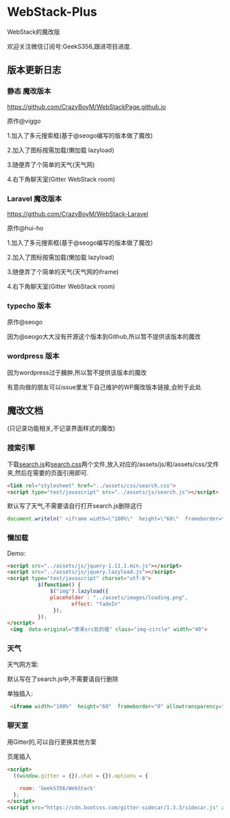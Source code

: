# WebStack-Plus
WebStack的魔改版

欢迎关注微信订阅号:GeekS356,跟进项目进度.

## 版本更新日志

### 静态 魔改版本
https://github.com/CrazyBoyM/WebStackPage.github.io

原作@viggo

1.加入了多元搜索框(基于@seogo编写的版本做了魔改)

2.加入了图标按需加载(懒加载 lazyload)

3.随便弄了个简单的天气(天气网)

4.右下角聊天室(Gitter WebStack room)

### Laravel 魔改版本
https://github.com/CrazyBoyM/WebStack-Laravel

原作@hui-ho

1.加入了多元搜索框(基于@seogo编写的版本做了魔改)

2.加入了图标按需加载(懒加载 lazyload)

3.随便弄了个简单的天气(天气网的iframe)

4.右下角聊天室(Gitter WebStack room)

### typecho 版本
原作@seogo

因为@seogo大大没有开源这个版本到Github,所以暂不提供该版本的魔改

### wordpress 版本
因为wordpress过于臃肿,所以暂不提供该版本的魔改

有意向做的朋友可以issue里发下自己维护的WP魔改版本链接,会附于此处

## 魔改文档
(只记录功能相关,不记录界面样式的魔改)

### 搜索引擎
下载[search.js](https://github.com/CrazyBoyM/WebStackPage.github.io/tree/master/assets/js/search.js)和[search.css](https://github.com/CrazyBoyM/WebStackPage.github.io/blob/master/assets/css/search.css)两个文件,放入对应的/assets/js/和/assets/css/文件夹,然后在需要的页面引用即可.
```html
<link rel="stylesheet" href="../assets/css/search.css">
<script type="text/javascript" src="../assets/js/search.js"></script>
```
默认写了天气,不需要请自行打开search.js删除这行
```javascript
document.writeln(" <iframe width=\"100%\"  height=\"60\"  frameborder=\"0\" allowtransparency=\"true\" src=\"//i.tianqi.com/index.php?c=code&id=12&icon=1&num=5&site=12\"></iframe>");
```
### 懒加载
Demo:
```html
<script src="../assets/js/jquery-1.11.1.min.js"></script>
<script src="../assets/js/jquery.lazyload.js"></script>
<script type="text/javascript" charset="utf-8">
	      $(function() {
	          $("img").lazyload({ 
			  placeholder : "../assets/images/loading.png",
	                 effect: "fadeIn"
	           });  
	      });
</script>
 <img  data-original="原来src处的值" class="img-circle" width="40">
```
### 天气
天气网方案:

默认写在了search.js中,不需要请自行删除

单独插入:
```html
 <iframe width="100%"  height="60"  frameborder="0" allowtransparency="true" src="//i.tianqi.com/index.php?c=code&id=12&icon=1&num=5&site=12"></iframe>
```
### 聊天室
用Gitter的,可以自行更换其他方案

页尾插入
```html
<script>
  ((window.gitter = {}).chat = {}).options = {
   
    room: 'GeekS356/WebStack'
  };
</script>
<script src="https://cdn.bootcss.com/gitter-sidecar/1.3.3/sidecar.js" async defer></script>
```
